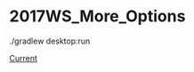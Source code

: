 # 2017WS_More_Options

 ./gradlew desktop:run
 
 [Current](https://giant.gfycat.com/BlindUniqueHatchetfish.webm)
